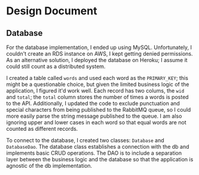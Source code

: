 # Design Document
## Database
For the database implementation, I ended up using MySQL. Unfortunately, I couldn't create an RDS instance on AWS,
I kept getting denied permissions. As an alternative solution, I deployed the database on Heroku; I assume it could still
count as a distributed system.

I created a table called `words` and used each word as the `PRIMARY_KEY`; this might be a questionable choice, but given
the limited business logic of the application, I figured it'd work well. Each record has two colums, the `wid` and `total`;
the `total` column stores the number of times a words is posted to the API. 
Additionally, I updated the code to exclude punctuation and special
characters from being published to the RabbitMQ queue, so I could more easily parse the string message published to the queue. 
I am also ignoring upper and lower cases in each word so that equal words are not 
counted as different records.

To connect to the database, I created two classes: `Database` and `DatabaseDao`. The database class establishes a connection
with the db and implements basic CRUD operations. The DAO is to include a separation layer between the business logic and
the database so that the application is agnostic of the db implementation.

